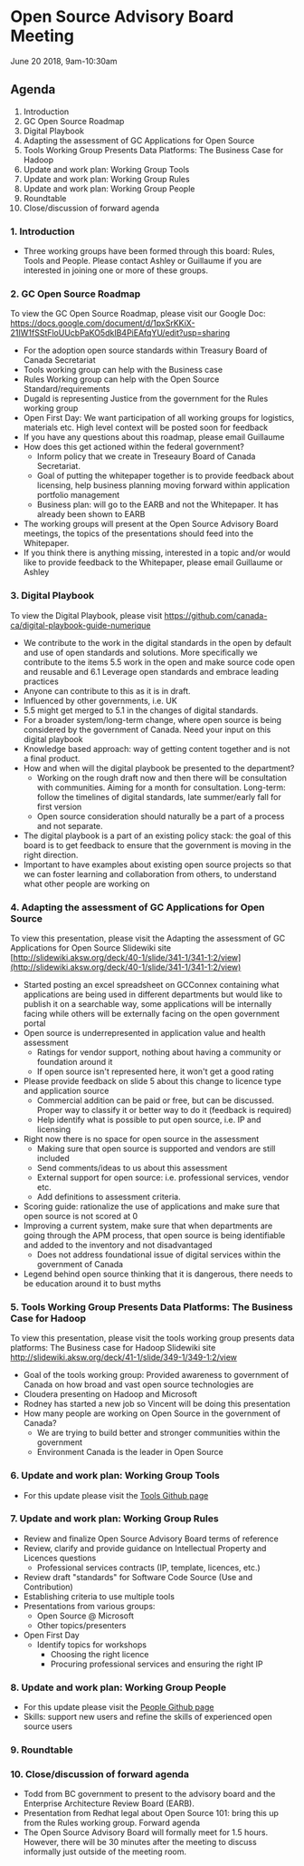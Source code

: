 # Open Source Advisory Board Meeting 
June 20 2018, 9am-10:30am

## Agenda 
1. Introduction 
2. GC Open Source Roadmap 
3. Digital Playbook
4. Adapting the assessment of GC Applications for Open Source 
5. Tools Working Group Presents Data Platforms: The Business Case for Hadoop
6. Update and work plan: Working Group Tools
7. Update and work plan: Working Group Rules 
8. Update and work plan: Working Group People
9. Roundtable 
10. Close/discussion of forward agenda

### 1. Introduction 
* Three working groups have been formed through this board: Rules, Tools and People. Please contact Ashley or Guillaume if you are interested in joining one or more of these groups. 

### 2. GC Open Source Roadmap 
To view the GC Open Source Roadmap, please visit our Google Doc: https://docs.google.com/document/d/1pxSrKKiX-21IW1fSStFloUUcbPaKO5dkIB4PiEAfqYU/edit?usp=sharing

* For the adoption open source standards within Treasury Board of Canada Secretariat
* Tools working group can help with the Business case
* Rules Working group can help with the Open Source Standard/requirements 
* Dugald is representing Justice from the government for the Rules working group
* Open First Day: We want participation of all working groups for logistics, materials etc. High level context will be posted soon for feedback
* If you have any questions about this roadmap, please email Guillaume 
* How does this get actioned within the federal government?
  * Inform policy that we create in Treseaury Board of Canada Secretariat. 
  * Goal of putting the whitepaper together is to provide feedback about licensing, help business planning moving forward within application portfolio management 
  * Business plan: will go to the EARB and not the Whitepaper. It has already been shown to EARB
* The working groups will present at the Open Source Advisory Board meetings, the topics of the presentations should feed into the Whitepaper. 
* If you think there is anything missing, interested in a topic and/or would like to provide feedback to the Whitepaper, please email Guillaume or Ashley

### 3. Digital Playbook
To view the Digital Playbook, please visit https://github.com/canada-ca/digital-playbook-guide-numerique
* We contribute to the work in the digital standards in the open by default and use of open standards and solutions. More specifically we contribute to the items 5.5 work in the open and make source code open and reusable and 6.1 Leverage open standards and embrace leading practices
* Anyone can contribute to this as it is in draft. 
* Influenced by other governments, i.e. UK
* 5.5 might get merged to 5.1 in the changes of digital standards.
* For a broader system/long-term change, where open source is being considered by the government of Canada. Need your input on this digital playbook
* Knowledge based approach: way of getting content together and is not a final product. 
* How and when will the digital playbook be presented to the department?
  * Working on the rough draft now and then there will be consultation with communities. Aiming for a month for consultation. Long-term: follow the timelines of digital standards, late summer/early fall for first version
  * Open source consideration should naturally be a part of a process and not separate. 
* The digital playbook is a part of an existing policy stack: the goal of this board is to get feedback to ensure that the government is moving in the right direction.
* Important to have examples about existing open source projects so that we can foster learning and collaboration from others, to understand what other people are working on

### 4. Adapting the assessment of GC Applications for Open Source 
To view this presentation, please visit the Adapting the assessment of GC Applications for Open Source Slidewiki site [http://slidewiki.aksw.org/deck/40-1/slide/341-1/341-1:2/view](http://slidewiki.aksw.org/deck/40-1/slide/341-1/341-1:2/view)
* Started posting an excel spreadsheet on GCConnex containing what applications are being used in different departments but would like to publish it on a searchable way, some applications will be internally facing while others will be externally facing on the open government portal 
* Open source is underrepresented in application value and health assessment 
  * Ratings for vendor support, nothing about having a community or foundation around it
  * If open source isn't represented here, it won't get a good rating 
* Please provide feedback on slide 5 about this change to licence type and application source 
  * Commercial addition can be paid or free, but can be discussed. Proper way to classify it or better way to do it (feedback is required)
  * Help identify what is possible to put open source, i.e. IP and licensing 
* Right now there is no space for open source in the assessment
  * Making sure that open source is supported and vendors are still included
  * Send comments/ideas to us about this assessment 
  * External support for open source: i.e. professional services, vendor etc. 
  * Add definitions to assessment criteria.
* Scoring guide: rationalize the use of applications and make sure that open source is not scored at 0
* Improving a current system, make sure that when departments are going through the APM process, that open source is being identifiable and added to the inventory and not disadvantaged
  * Does not address foundational issue of digital services within the government of Canada
* Legend behind open source thinking that it is dangerous, there needs to be education around it to bust myths
  
### 5. Tools Working Group Presents Data Platforms: The Business Case for Hadoop
 To view this presentation, please visit the tools working group presents data platforms: The Business case for Hadoop Slidewiki site http://slidewiki.aksw.org/deck/41-1/slide/349-1/349-1:2/view
* Goal of the tools working group: Provided awareness to government of Canada on how broad and vast open source technologies are
* Cloudera presenting on Hadoop and Microsoft 
* Rodney has started a new job so Vincent will be doing this presentation
* How many people are working on Open Source in the government of Canada?
  * We are trying to build better and stronger communities within the government 
  * Environment Canada is the leader in Open Source 

### 6. Update and work plan: Working Group Tools
*  For this update please visit the [Tools Github page](https://github.com/canada-ca/OS-Advisory_Conseil-SO/blob/master/en/Working_Group_Tools/Tools.md)

### 7. Update and work plan: Working Group Rules 
* Review and finalize Open Source Advisory Board terms of reference
* Review, clarify and provide guidance on Intellectual Property and Licences questions 
  * Professional services contracts (IP, template, licences, etc.)
* Review draft "standards" for Software Code Source (Use and Contribution)
* Establishing criteria to use multiple tools
* Presentations from various groups:
  * Open Source @ Microsoft
  * Other topics/presenters
* Open First Day 
  * Identify topics for workshops
    * Choosing the right licence 
    * Procuring professional services and ensuring the right IP 

### 8. Update and work plan: Working Group People
* For this update please visit the [People Github page](https://github.com/canada-ca/OS-Advisory_Conseil-SO/blob/master/en/Working_Group_People/Roadmap.md)
* Skills: support new users and refine the skills of experienced open source users 

### 9. Roundtable 

### 10. Close/discussion of forward agenda
* Todd from BC government to present to the advisory board and the Enterprise Architecture Review Board (EARB). 
* Presentation from Redhat legal about Open Source 101: bring this up from the Rules working group. Forward agenda
* The Open Source Advisory Board will formally meet for 1.5 hours. However, there will be 30 minutes after the meeting to discuss informally just outside of the meeting room. 

